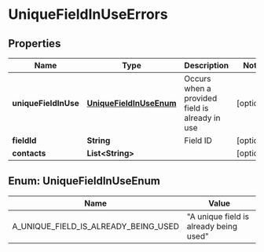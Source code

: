 

# UniqueFieldInUseErrors

## Properties

Name | Type | Description | Notes
------------ | ------------- | ------------- | -------------
**uniqueFieldInUse** | [**UniqueFieldInUseEnum**](#UniqueFieldInUseEnum) | Occurs when a provided field is already in use |  [optional]
**fieldId** | **String** | Field ID |  [optional]
**contacts** | **List&lt;String&gt;** |  |  [optional]



## Enum: UniqueFieldInUseEnum

Name | Value
---- | -----
A_UNIQUE_FIELD_IS_ALREADY_BEING_USED | &quot;A unique field is already being used&quot;



